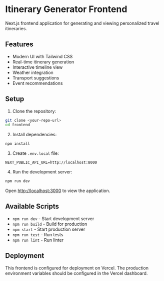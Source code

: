 # Itinerary Generator Frontend

Next.js frontend application for generating and viewing personalized travel itineraries.

## Features

- Modern UI with Tailwind CSS
- Real-time itinerary generation
- Interactive timeline view
- Weather integration
- Transport suggestions
- Event recommendations

## Setup

1. Clone the repository:
```bash
git clone <your-repo-url>
cd frontend
```

2. Install dependencies:
```bash
npm install
```

3. Create `.env.local` file:
```env
NEXT_PUBLIC_API_URL=http://localhost:8000
```

4. Run the development server:
```bash
npm run dev
```

Open [http://localhost:3000](http://localhost:3000) to view the application.

## Available Scripts

- `npm run dev` - Start development server
- `npm run build` - Build for production
- `npm start` - Start production server
- `npm run test` - Run tests
- `npm run lint` - Run linter

## Deployment

This frontend is configured for deployment on Vercel. The production environment variables should be configured in the Vercel dashboard.

